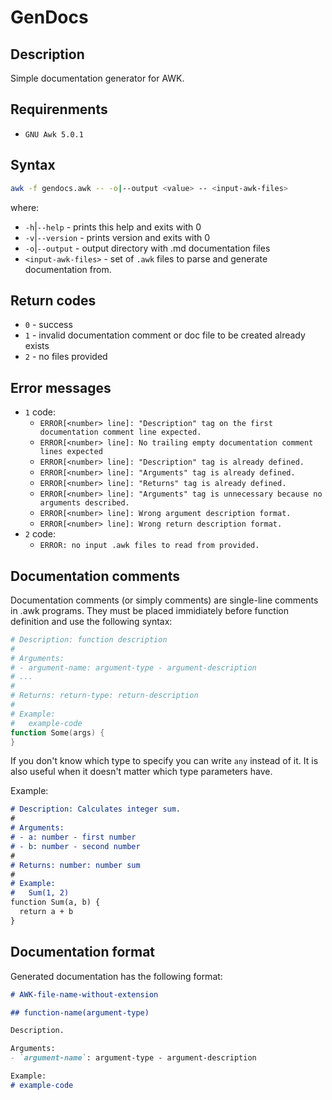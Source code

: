 # GenDocs

## Description

Simple documentation generator for AWK.

## Requirenments

- `GNU Awk 5.0.1`

## Syntax

```sh
awk -f gendocs.awk -- -o|--output <value> -- <input-awk-files>
```

where:

- `-h`|`--help` - prints this help and exits with 0
- `-v`|`--version` - prints version and exits with 0
- `-o`|`--output` - output directory with .md documentation files
- `<input-awk-files>` - set of `.awk` files to parse and generate documentation from.

## Return codes

- `0` - success
- `1` - invalid documentation comment or doc file to be created already exists
- `2` - no files provided

## Error messages

- `1` code:
  - `ERROR[<number> line]: "Description" tag on the first documentation comment line expected.`
  - `ERROR[<number> line]: No trailing empty documentation comment lines expected`
  - `ERROR[<number> line]: "Description" tag is already defined.`
  - `ERROR[<number> line]: "Arguments" tag is already defined.`
  - `ERROR[<number> line]: "Returns" tag is already defined.`
  - `ERROR[<number> line]: "Arguments" tag is unnecessary because no arguments described.`
  - `ERROR[<number> line]: Wrong argument description format.`
  - `ERROR[<number> line]: Wrong return description format.`
- `2` code:
  - `ERROR: no input .awk files to read from provided.`

## Documentation comments

Documentation comments (or simply comments) are single-line comments in .awk programs. They must be placed immidiately before function definition and use the following syntax:

```awk
# Description: function description
#
# Arguments:
# - argument-name: argument-type - argument-description
# ...
#
# Returns: return-type: return-description
#
# Example:
#   example-code
function Some(args) {
}
```

If you don't know which type to specify you can write `any` instead of it. It is also useful when it doesn't matter which type parameters have.

Example:

```md
# Description: Calculates integer sum.
#
# Arguments:
# - a: number - first number
# - b: number - second number
#
# Returns: number: number sum
#
# Example:
#   Sum(1, 2)
function Sum(a, b) {
  return a + b
}
```

## Documentation format

Generated documentation has the following format:

```md
# AWK-file-name-without-extension

## function-name(argument-type)

Description.

Arguments:
- `argument-name`: argument-type - argument-description

Example:
# example-code
```
